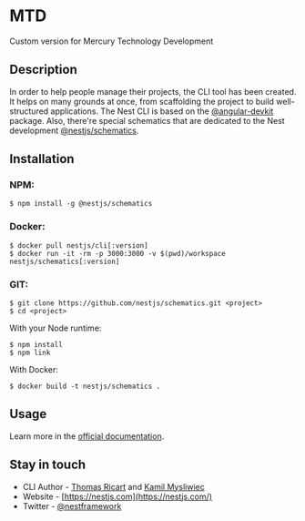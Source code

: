 # MTD
Custom version for Mercury Technology Development
## Description

In order to help people manage their projects, the CLI tool has been created. It helps on many grounds at once, from scaffolding the project to build well-structured applications. The Nest CLI is based on the [@angular-devkit](https://github.com/angular/devkit) package. Also, there're special schematics that are dedicated to the Nest development [@nestjs/schematics](https://github.com/nestjs/schematics).


## Installation
### NPM:

```
$ npm install -g @nestjs/schematics
```

### Docker:
```
$ docker pull nestjs/cli[:version]
$ docker run -it -rm -p 3000:3000 -v $(pwd)/workspace nestjs/schematics[:version]
```

### GIT:
```
$ git clone https://github.com/nestjs/schematics.git <project>
$ cd <project>
```

With your Node runtime:
```
$ npm install
$ npm link
```

With Docker:

```
$ docker build -t nestjs/schematics .
```

## Usage

Learn more in the [official documentation](https://docs.nestjs.com/).

## Stay in touch

* CLI Author - [Thomas Ricart](https://github.com/ThomRick) and [Kamil Mysliwiec](https://github.com/kamilmysliwiec)
* Website - [https://nestjs.com](https://nestjs.com/)
* Twitter - [@nestframework](https://twitter.com/nestframework)
